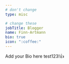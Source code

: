 ```yaml
---
# don't change
type: misc

# change these
jobTitle: Blogger
name: Finn-Artmann
bio: true
icon: ":coffee:"
---
```


Add your Bio here test123!:+1: